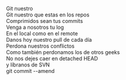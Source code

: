 Git nuestro  
Git nuestro que estas en los repos  
Comprimidos sean tus commits  
Venga a nosotros tu log  
En el local como en el remote  
Danos hoy nuestro pull de cada día  
Perdona nuestros conflictos  
Como también perdonamos los de otros geeks  
No nos dejes caer en detached HEAD  
y líbranos de SVN  
git commit --amend